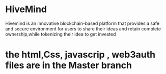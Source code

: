 # HiveMind
Hivemind is an innovative blockchain-based platform that provides a safe and secure environment for users to share their ideas and retain complete ownership,while tokenizing their idea to get invested

# the html,Css, javascrip , web3auth files are in the Master branch
